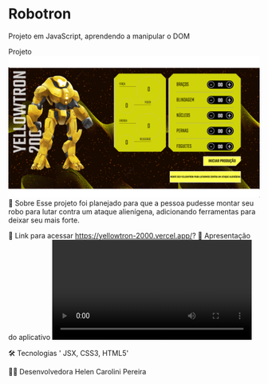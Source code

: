 # Robotron
Projeto em JavaScript, aprendendo a manipular o DOM

Projeto 
![YELLOWTRON](https://github.com/HelenCarolini/Robotron/blob/main/img-yellowtron.png)
📄 Sobre
Esse projeto foi planejado para que a pessoa pudesse montar seu robo para lutar contra um ataque alienígena, adicionando ferramentas para deixar seu mais forte.

🔗 Link para acessar
https://yellowtron-2000.vercel.app/?
📲 Apresentação do aplicativo
<video width="400" src="img/video-yellowtron.mp4" >

🛠 Tecnologias
' JSX, CSS3, HTML5'


👩‍💻 Desenvolvedora
Helen Carolini Pereira


